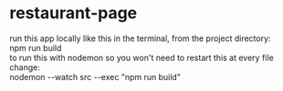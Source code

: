 # restaurant-page
run this app locally like this in the terminal, from the project directory:\
npm run build\
to run this with nodemon so you won't need to restart this at every file change:\
nodemon --watch src --exec "npm run build"
